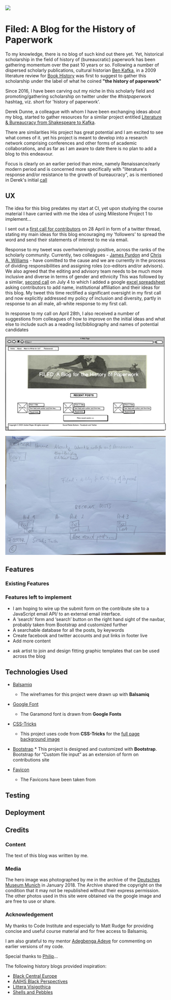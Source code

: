 <img src="https://codeinstitute.s3.amazonaws.com/fullstack/ci_logo_small.png" style="margin: 0;">


# Filed: A Blog for the History of Paperwork #


To my knowledge, there is no blog of such kind out there yet. Yet, historical scholarship in the field of history of (bureaucratic) 
paperwork has been gathering momentum over the past 10 years or so. Following a number of dispersed scholarly publications, cultural historian 
[Ben Kafka](https://steinhardt.nyu.edu/people/ben-kafka), in a 2009 literature review for [Book History]() was first to suggest to gather 
this scholarship under the label of what he coined **"the history of paperwork"**

Since 2016, I have been carving out my niche in this scholarly field and promoting/gathering scholarship on twitter under the *#histpaperwork* hashtag,
viz. short for 'history of paperwork'. 


Derek Dunne, a colleague with whom I have been exchanging ideas about my blog, started to gather resources 
for a similar project entitled [Literature & Bureaucracy from Shakespeare to Kafka](https://twitter.com/DerekVindice/status/1259782834409164800).

There are similarities
His project has great potential and I am excited to see what comes of it. 
yet his project is meant to develop into a research network comprising conferences and other forms of academic collaborations, and as far as I am 
aware to date there is no plan to add a blog to this endeavour.

Focus is clearly on an earlier period than mine, namely Renaissance/early modern period and is concerned more specifically with 
"literature's response and/or resistance to the growth of bureaucracy", as is mentioned in Derek's initial [call](https://twitter.com/DerekVindice/status/1259782834409164800/photo/1)


## UX ##

The idea for this blog predates my start at CI, yet upon studying the course material I have carried with me the idea of using Milestone Project 1 to implement... 

I sent out a [first call for contributors](https://twitter.com/jochenfm/status/1255194721208741890) on 28 April in form of a twitter thread, stating my main ideas 
for this blog encouraging my 'followers' to spread the word and send their statements of interest to me via email. 


Response to my tweet was overhwlemingly positive, across the ranks of the scholarly community. Currently, two 
colleagues - [James Purdon](https://www.st-andrews.ac.uk/english/people/jjp5) and [Chris A. Williams](http://www.open.ac.uk/people/caw322) - have 
comitted to the cause and we are currently in the process of dividing responsibilities and assigning roles (co-editors and/or advisors).
We also agreed that the editing and advisory team needs to be much more inclusive and diverse in terms of gender and ethnicity 
This was followed by a similar, [second call](https://twitter.com/jochenfm/status/1279396434635370496) on July 4 to which I added a 
google [excel spreadsheet](https://docs.google.com/spreadsheets/d/1S7NhSFTwzLrkMulq3ERP6cURSmIDVFvC7GLSbo_qzNQ/edit#gid=0) asking 
contributors to add name, institutional affiliation and their ideas for this blog. My tweet this time rectified a significant oversight in my first call and now 
explicitly addressed my policy of inclusion and diversity, partly in response to an all male, all-white response to my first call. 



In response to my call on April 28th, I also received a number of 
suggestions from colleagues of how to improve on the initial ideas and what else to include such as a reading list/bibliography 
and names of potential candidates

![Balsamiq wireframe](wireframes/home.png) 

![Hand-sketched](wireframes/home_handdrawn.jpeg)

## Features ##

### Existing Features ###

### Features left to implement ###
-	I am hoping to wire up the submit form on the contribute site to a JavaScript email API/ to an external email interface.
-	A ‘search’ form and ‘search’ button on the right hand sight of the navbar, probably taken from Bootstrap and customized further
-	A searchable database for all the posts, by keywords
-	Create facebook and twitter accounts and put links in footer live
-	Add more content
* ask artist to join and design fitting graphic templates that can be used across the blog 

## Technologies Used ##

* [Balsamiq](https://balsamiq.com/)
    * The wireframes for this project were drawn up with **Balsamiq**

* [Google Font](https://fonts.google.com/)
    * The Garamond font is drawn from **Google Fonts**
* [CSS-Tricks](https://css-tricks.com/)
    * This project uses code from **CSS-Tricks** for the [full page background image](https://css-tricks.com/perfect-full-page-background-image/)
*    [Bootstrap](https://getbootstrap.com/)
    * This project is designed and customized with **Bootstrap**.
Bootstrap for “Custom file input” as an extension of form on contributions site

* [Favicon](https://favicon.io/)
    * The Favicons have been taken from 


## Testing ##

## Deployment ##

## Credits ##

### Content ###

The text of this blog was written by me.

### Media ###

The hero image was photographed by me in the archive of 
the [Deutsches Museum Munich](http://www.deutsches-museum.de/archiv/) in January 2018.
The Archive shared the copyright on the condition that it may not be republished without their express permission.
The other photos used in this site were obtained via the google image and are free to use or share.

### Acknowledgement ###

My thanks to Code Institute and especially to Matt Rudge for providing concise and useful course material and for free access to Balsamiq. 

I am also grateful to my mentor [Adegbenga Adeye](https://github.com/deye9) for commenting on earlier versions of my code.

Special thanks to [Philip](https://github.com/smackem)...

The following history blogs provided inspiration:
* [Black Central Europe](https://blackcentraleurope.com/)
* [AAIHS Black Perspectives](https://www.aaihs.org/black-perspectives/)
* [Littera Visigothica](http://www.litteravisigothica.com/)
* [Shells and Pebbles](www.shellsandpebbles.com) 